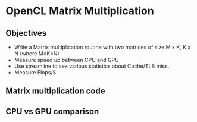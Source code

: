 # OpenCL Matrix Multiplication

## Objectives

* Write a Matrix multiplication routine with two matrices of size M x K, K x N (where M=K=N)
* Measure speed up between CPU and GPU
* Use streamline to see various statistics about Cache/TLB miss.
* Measure Flops/S.

## Matrix multiplication code

## CPU vs GPU comparison
